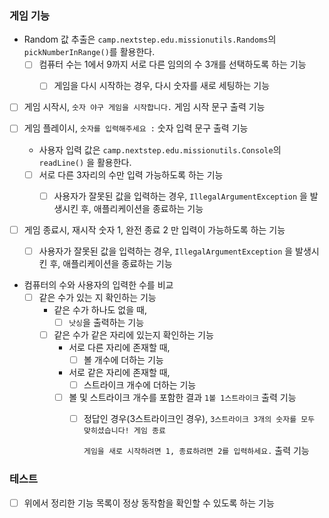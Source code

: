 ### 게임 기능

- Random 값 추출은 `camp.nextstep.edu.missionutils.Randoms`의 `pickNumberInRange()`를 활용한다.
    - [ ] 컴퓨터 수는 1에서 9까지 서로 다른 임의의 수 3개를 선택하도록 하는 기능
        - [ ] 게임을 다시 시작하는 경우, 다시 숫자를 새로 세팅하는 기능


- [ ] 게임 시작시, `숫자 야구 게임을 시작합니다.` 게임 시작 문구 출력 기능


- [ ] 게임 플레이시, `숫자를 입력해주세요 :` 숫자 입력 문구 출력 기능
    - 사용자 입력 값은 `camp.nextstep.edu.missionutils.Console`의 `readLine()` 을 활용한다.
    - [ ] 서로 다른 3자리의 수만 입력 가능하도록 하는 기능
        - [ ] 사용자가 잘못된 값을 입력하는 경우, `IllegalArgumentException` 을 발생시킨 후, 애플리케이션을 종료하는 기능


- [ ] 게임 종료시, 재시작 숫자 1, 완전 종료 2 만 입력이 가능하도록 하는 기능
    - [ ] 사용자가 잘못된 값을 입력하는 경우, `IllegalArgumentException` 을 발생시킨 후, 애플리케이션을 종료하는 기능


- 컴퓨터의 수와 사용자의 입력한 수를 비교
    - [ ] 같은 수가 있는 지 확인하는 기능
        - 같은 수가 하나도 없을 때,
            - [ ] `낫싱`을 출력하는 기능
        - [ ] 같은 수가 같은 자리에 있는지 확인하는 기능
            - 서로 다른 자리에 존재할 때,
                - [ ] 볼 개수에 더하는 기능
            - 서로 같은 자리에 존재할 때,
                - [ ] 스트라이크 개수에 더하는 기능
            - [ ] 볼 및 스트라이크 개수를 포함한 결과 `1볼 1스트라이크` 출력 기능
                - [ ] 정답인 경우(3스트라이크인 경우), `3스트라이크
                  3개의 숫자를 모두 맞히셨습니다! 게임 종료`

                  `게임을 새로 시작하려면 1, 종료하려면 2를 입력하세요.` 출력 기능


### 테스트

- [ ] 위에서 정리한 기능 목록이 정상 동작함을 확인할 수 있도록 하는 기능